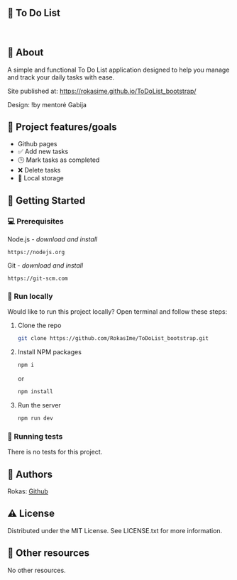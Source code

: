 ## 📝 To Do List

<br>

## 🌟 About

A simple and functional To Do List application designed to help you manage and track your daily tasks with ease.

Site published at: https://rokasime.github.io/ToDoList_bootstrap/

Design: !by mentorė Gabija

## 🎯 Project features/goals

- Github pages
- ✅ Add new tasks
- 🕒 Mark tasks as completed
- ❌ Delete tasks
- 🏬 Local storage

## 🧰 Getting Started

### 💻 Prerequisites

Node.js - _download and install_

```
https://nodejs.org
```

Git - _download and install_

```
https://git-scm.com
```

### 🏃 Run locally

Would like to run this project locally? Open terminal and follow these steps:

1. Clone the repo
   ```sh
   git clone https://github.com/RokasIme/ToDoList_bootstrap.git
   ```
2. Install NPM packages
   ```sh
   npm i
   ```
   or
   ```sh
   npm install
   ```
3. Run the server
   ```sh
   npm run dev
   ```

### 🧪 Running tests

There is no tests for this project.

## 🎅 Authors

Rokas: [Github](https://github.com/RokasIme)

## ⚠️ License

Distributed under the MIT License. See LICENSE.txt for more information.

## 🔗 Other resources

No other resources.
